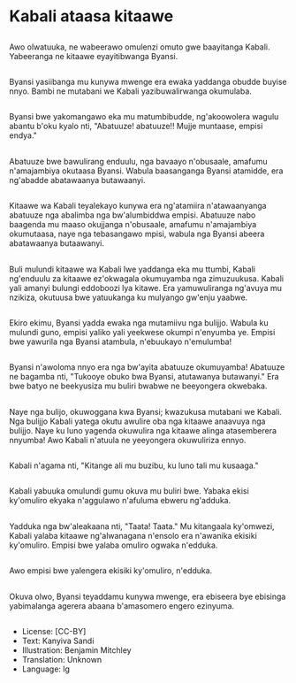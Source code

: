 # Kabali ataasa kitaawe

##
Awo olwatuuka, ne wabeerawo omulenzi omuto gwe
baayitanga Kabali. Yabeeranga ne kitaawe
eyayitibwanga Byansi.

##
Byansi yasiibanga mu kunywa mwenge era ewaka
yaddanga obudde buyise nnyo. Bambi ne mutabani
we Kabali yazibuwalirwanga okumulaba.

##
Byansi bwe yakomangawo eka mu matumbibudde,
ng'akoowolera wagulu abantu b'oku kyalo nti,
"Abatuuze! abatuuze!! Mujje muntaase, empisi
endya."

##
Abatuuze bwe bawulirang enduulu, nga bavaayo
n'obusaale, amafumu n'amajambiya okutaasa
Byansi.
Wabula baasanganga Byansi atamidde, era
ng'abadde abatawaanya butawaanyi.

##
Kitaawe wa Kabali teyalekayo kunywa era
ng'atamiira n'atawaanyanga abatuuze nga abalimba
nga bw'alumbiddwa empisi. Abatuuze nabo
baagenda mu maaso okujjanga n'obusaale, amafumu
n'amajambiya okumutaasa, naye nga tebasangawo
mpisi, wabula nga Byansi abeera abatawaanya
butaawanyi.

##
Buli mulundi kitaawe wa Kabali lwe yaddanga eka
mu ttumbi, Kabali ng'enduulu za kitaawe
ez'okwagala okumuyamba nga zimuzuukusa. Kabali
yali amanyi bulungi eddoboozi lya kitawe. Era
yamuwuliranga ng'avuya mu nzikiza, okutuusa bwe
yatuukanga ku mulyango gw'enju yaabwe.

##
Ekiro ekimu, Byansi yadda ewaka nga mutamiivu nga
bulijjo. Wabula ku mulundi guno, empisi yaliko yali
yeekwese okumpi n'enyumba ye. Empisi bwe
yawurila nga Byansi atambula, n'ebuukayo
n'emulumba!

##
Byansi n'awoloma nnyo era nga bw'ayita abatuuze
okumuyamba! Abatuuze ne bagamba nti, "Tukooye
obuko bwa Byansi, atutawanya butawanyi."
Era bwe batyo ne beekyusiza mu buliri bwabwe ne
beeyongera okwebaka.

##
Naye nga bulijo, okuwoggana kwa Byansi; kwazukusa
mutabani we Kabali. Nga bulijjo Kabali yatega okutu
awulire oba nga kitaawe anaavuya nga bulijjo. Naye
ku luno yagenda okuwulira nga kitaawe alinga
atasemberera nnyumba! Awo Kabali n'atuula ne
yeeyongera okuwuliriza ennyo.

##
Kabali n'agama nti, "Kitange ali mu
buzibu, ku luno tali mu kusaaga."

##
Kabali yabuuka omulundi gumu
okuva mu buliri bwe. Yabaka ekisi
ky'omuliro ekyaka n'aggulawo
n'afuluma ebweru ng'adduka.

##
Yadduka nga bw'aleakaana nti,
"Taata! Taata." Mu kitangaala
ky'omwezi, Kabali yalaba kitaawe
ng'alwanagana n'ensolo era
n'awanika ekisiki ky'omuliro.
Empisi bwe yalaba omuliro ogwaka
n'edduka.

##
Awo empisi bwe yalengera ekisiki ky'omuliro,
n'edduka.

##
Okuva olwo, Byansi teyaddamu kunywa mwenge, era
ebiseera bye ebisinga yabimalanga agerera abaana
b'amasomero engero ezinyuma.

##
* License: [CC-BY]
* Text: Kanyiva Sandi
* Illustration: Benjamin Mitchley
* Translation: Unknown
* Language: lg
